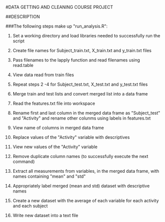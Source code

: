 #DATA GETTING AND CLEANING COURSE PROJECT 

##DESCRIPTION

###The following steps make up "run_analysis.R":

1. Set a working directory and load libraries needed to successfully run the script 

2. Create file names for Subject_train.txt, X_train.txt and y_train.txt files 

3. Pass filenames to the lapply function and read filenames using read.table 

4. View data read from train files 

5. Repeat steps 2 -4 for Subject_test.txt, X_test.txt and y_test.txt files 

6. Merge train and test lists and convert merged list into a data frame

7. Read the features.txt file into workspace

8. Rename first and last column in the merged data frame as "Subject_test" and "Activity" and rename other colunms using labels in features.txt 

9. View name of columns in merged data frame

10. Replace values of the "Activity" variable with descriptives

11. View new values of the "Activity" variable

12. Remove duplicate column names (to successfully execute the next command)

13. Extract all measurements from variables, in the merged data frame, with names containing "mean" and "std" 

14. Appropriately label merged (mean and std) dataset with descriptive names

15. Create a new dataset with the average of each variable for each activity and each subject

16. Write new dataset into a text file
